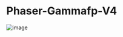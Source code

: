 # Phaser-Gammafp-V4
![image](https://user-images.githubusercontent.com/52834318/161395935-21056220-b89e-4353-98c5-632e2e2a3a76.png)

